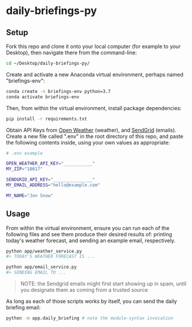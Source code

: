 # daily-briefings-py

## Setup

Fork this repo and clone it onto your local computer (for example to your Desktop), then navigate there from the command-line:

```sh
cd ~/Desktop/daily-briefings-py/
```

Create and activate a new Anaconda virtual environment, perhaps named "briefings-env":

```sh
conda create -n briefings-env python=3.7
conda activate briefings-env
```

Then, from within the virtual environment, install package dependencies:

```sh
pip install -r requirements.txt
```

Obtain API Keys from [Open Weather](https://home.openweathermap.org/api_keys) (weather), and [SendGrid](https://app.sendgrid.com/settings/api_keys) (emails). Create a new file called ".env" in the root directory of this repo, and paste the following contents inside, using your own values as appropriate:

```sh
# .env example

OPEN_WEATHER_API_KEY="___________"
MY_ZIP="10017"

SENDGRID_API_KEY="_______________"
MY_EMAIL_ADDRESS="hello@example.com"

MY_NAME="Jon Snow"
```

## Usage

From within the virtual environment, ensure you can run each of the following files and see them produce their desired results of: printing today's weather forecast, and sending an example email, respectively.

```sh
python app/weather_service.py
#> TODAY'S WEATHER FORECAST IS ...
```

```sh
python app/email_service.py
#> SENDING EMAIL TO ...
```

> NOTE: the Sendgrid emails might first start showing up in spam, until you designate them as coming from a trusted source

As long as each of those scripts works by itself, you can send the daily briefing email:

```sh
python -m app.daily_briefing # note the module-syntax invocation
```
